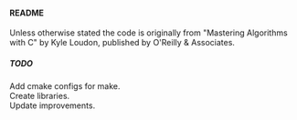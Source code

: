 #### README
Unless otherwise stated the code is originally from "Mastering Algorithms with C" by Kyle Loudon, published by O'Reilly & Associates.
 
##### TODO
Add cmake configs for make.  
Create libraries.    
Update improvements.

